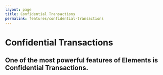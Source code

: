 ```yaml
---
layout: page
title: Confidential Transactions
permalink: features/confidential-transactions
---
```


# Confidential Transactions

## One of the most powerful features of Elements is Confidential Transactions.

